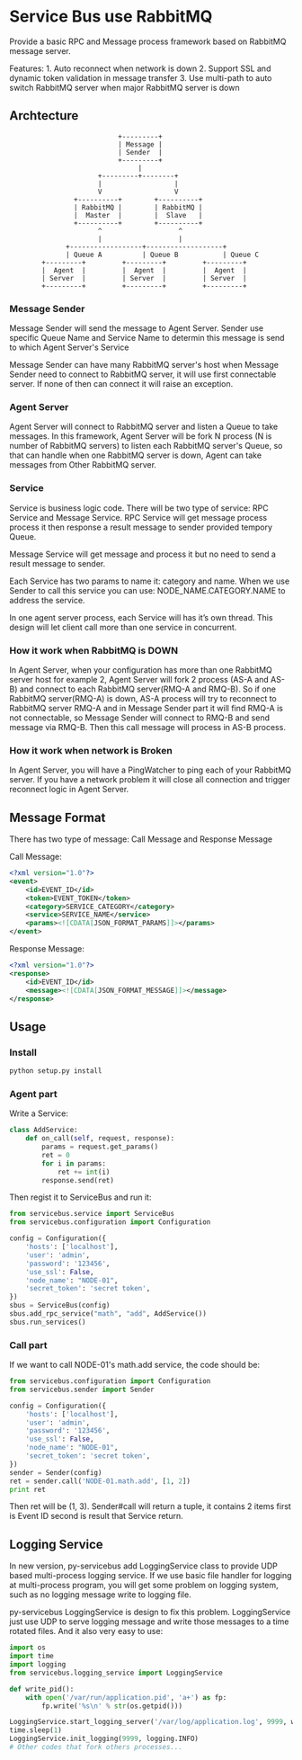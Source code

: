 # Service Bus use RabbitMQ

Provide a basic RPC and Message process framework based on RabbitMQ message server.

Features:
	1. Auto reconnect when network is down
	2. Support SSL and dynamic token validation in message transfer
	3. Use multi-path to auto switch RabbitMQ server when major RabbitMQ server is down

## Archtecture

```
                           +---------+
                           | Message |
                           | Sender  |
                           +---------+
                                |
                      +---------+--------+
                      |                  |
                      V                  V
                +----------+        +----------+
                | RabbitMQ |        | RabbitMQ |
                |  Master  |        |  Slave   |
                +----------+        +----------+
                      ^                   ^
                      |                   |
              +------------------+-------------------+
              | Queue A          | Queue B           | Queue C
        +---------+         +---------+         +---------+
        |  Agent  |         |  Agent  |         |  Agent  |
        | Server  |         | Server  |         | Server  |
        +---------+         +---------+         +---------+
```

### Message Sender

Message Sender will send the message to Agent Server. Sender use specific Queue Name and Service Name to determin this message is send to which Agent Server's Service

Message Sender can have many RabbitMQ server's host when Message Sender need to connect to RabbitMQ server, it will use first connectable server. If none of then can connect it will raise an exception.

### Agent Server

Agent Server will connect to RabbitMQ server and listen a Queue to take messages. In this framework, Agent Server will be fork N process (N is number of RabbitMQ servers) to listen each RabbitMQ server's Queue, so that can handle when one RabbitMQ server is down, Agent can take messages from Other RabbitMQ server.

### Service

Service is business logic code. There will be two type of service: RPC Service and Message Service.
RPC Service will get message process process it then response a result message to sender provided tempory Queue.

Message Service will get message and process it but no need to send a result message to sender.

Each Service has two params to name it: category and name. When we use Sender to call this service you can use: NODE_NAME.CATEGORY.NAME to address the service.

In one agent server process, each Service will has it’s own thread. This design will let client call more than one service in concurrent.

### How it work when RabbitMQ is DOWN

In Agent Server, when your configuration has more than one RabbitMQ server host for example 2, Agent Server will fork 2 process (AS-A and AS-B) and connect to each RabbitMQ server(RMQ-A and RMQ-B). So if one RabbitMQ server(RMQ-A) is down, AS-A process will try to reconnect to RabbitMQ server RMQ-A and in Message Sender part it will find RMQ-A is not connectable, so Message Sender will connect to RMQ-B and send message via RMQ-B. Then this call message will process in AS-B process.

### How it work when network is Broken

In Agent Server, you will have a PingWatcher to ping each of your RabbitMQ server. If you have a network problem it will close all connection and trigger reconnect logic in Agent Server.


## Message Format

There has two type of message: Call Message and Response Message

Call Message:

```xml
<?xml version="1.0"?>
<event>
    <id>EVENT_ID</id>
    <token>EVENT_TOKEN</token>
    <category>SERVICE_CATEGORY</category>
    <service>SERVICE_NAME</service>
    <params><![CDATA[JSON_FORMAT_PARAMS]]></params>
</event>
```

Response Message:

```xml
<?xml version="1.0"?>
<response>
    <id>EVENT_ID</id>
    <message><![CDATA[JSON_FORMAT_MESSAGE]]></message>
</response>
```

## Usage

### Install

```bash
python setup.py install
```

### Agent part

Write a Service:

```python
class AddService:
    def on_call(self, request, response):
        params = request.get_params()
        ret = 0
        for i in params:
            ret += int(i)
        response.send(ret)
```

Then regist it to ServiceBus and run it:

```python
from servicebus.service import ServiceBus
from servicebus.configuration import Configuration

config = Configuration({
    'hosts': ['localhost'],
    'user': 'admin',
    'password': '123456',
    'use_ssl': False,
    'node_name': "NODE-01",
    'secret_token': 'secret token',
})
sbus = ServiceBus(config)
sbus.add_rpc_service("math", "add", AddService())
sbus.run_services()
```

### Call part

If we want to call NODE-01's math.add service, the code should be:

```python
from servicebus.configuration import Configuration
from servicebus.sender import Sender

config = Configuration({
    'hosts': ['localhost'],
    'user': 'admin',
    'password': '123456',
    'use_ssl': False,
    'node_name': "NODE-01",
    'secret_token': 'secret token',
})
sender = Sender(config)
ret = sender.call('NODE-01.math.add', [1, 2])
print ret
```

Then ret will be (1, 3). Sender#call will return a tuple, it contains 2 items first is Event ID second is result that Service return.

## Logging Service

In new version, py-servicebus add LoggingService class to provide UDP based multi-process logging service. If we use basic file handler for logging at multi-process program, you will get some problem on logging system, such as no logging message write to logging file.

py-servicebus LoggingService is design to fix this problem. LoggingService just use UDP to serve logging message and write those messages to a time rotated files. And it also very easy to use:
```python
import os
import time
import logging
from servicebus.logging_service import LoggingService

def write_pid():
    with open('/var/run/application.pid', 'a+') as fp:
        fp.write('%s\n' % str(os.getpid()))

LoggingService.start_logging_server('/var/log/application.log', 9999, write_pid)
time.sleep(1)
LoggingService.init_logging(9999, logging.INFO)
# Other codes that fork others processes...
```
